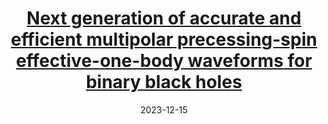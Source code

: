 ---
title: "[Next generation of accurate and efficient multipolar precessing-spin effective-one-body waveforms for binary black holes](https://arxiv.org/abs/2412.06886)"
collection: publications
# permalink: 'https://arxiv.org/abs/2412.06886'
excerpt: 'Spin precession is one of the key physical effects that coul unveil the origin of the compact binaries detected by ground- and space-based gravitational-wave (GW) detectors, and shed light on their possible formation channels. Efficiently and accurately modeling the GW signals emitted by these systems is crucial to extract their properties. Here, we present SEOBNRv5PHM, a multipolar precessing-spin waveform model within the effective-one-body formalism for the full signal (i.e. inspiral, merger and ringdown) of binary black holes (BBHs). In the nonprecessing limit, the model reduces to SEOBNRv5HM, which is calibrated to 442 numerical-relativity (NR) simulations, 13 waveforms from BH perturbation theory, and nonspinning energy flux from second-order gravitational self-force theory. We remark that SEOBNRv5PHM is not calibrated to precessing-spin NR waveforms from the Simulating eXtreme Spacetimes Collaboration. We validate SEOBNRv5PHM by computing the unfaithfulness against 1543 precessing-spin NR waveforms, and find that for 99.8% (84.4%) of the cases, the maximum value, in the total mass range 20–300⁢𝑀⊙, is below 3% (1%). These numbers reduce to 95.3% (60.8%) when using the previous version of the SEOBNR family, SEOBNRv4PHM, and to 78.2% (38.3%) when using the state-of-the-art frequency-domain multipolar precessing-spin phenomenological IMRPhenomXPHM model. Due to much better computational efficiency of SEOBNRv5PHM compared to SEOBNRv4PHM, we are also able to perform extensive Bayesian parameter estimation on synthetic signals and GW events observed by LIGO-Virgo detectors. We show that SEOBNRv5PHM can be used as a standard tool for inference analyses to extract astrophysical and cosmological information of large catalogs of BBHs.'
date: 2023-12-15
venue: 'Physical Review D'
# paperurl: 'https://journals.aps.org/prd/pdf/10.1103/PhysRevD.108.124037'
citation: 'Ramos-Buades, Antoni et al. (2023). &quot;Next generation of accurate and efficient multipolar precessing-spin effective-one-body waveforms for binary black holes&quot; Phys. Rev. D.'
---